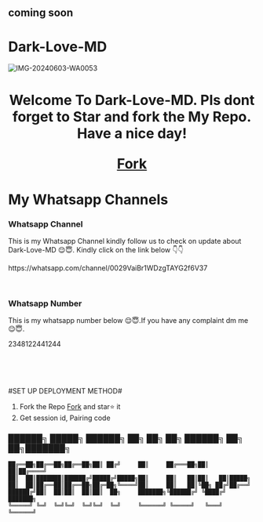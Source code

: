 ## coming soon 

# Dark-Love-MD
 ![IMG-20240603-WA0053](https://github.com/ayodejibot/Dark-Love-MD/assets/168199873/1cae36e0-13ce-48f8-89e4-55e2c0a9b2e0)
    <h1 style="text-align: center;">Welcome To Dark-Love-MD. Pls dont forget to Star and fork the My Repo. Have a nice day! 
     <p><a  href="https://github.com/ayodejibot/Dark-Love-MD/fork" >Fork</a></p></h1>
<h1>My Whatsapp Channels</h1>
<h3> Whatsapp Channel</h3>
<p>This is my Whatsapp Channel kindly follow us to check on update about Dark-Love-MD 😌😇. Kindly click on the link below 👇👇</p>
<p>https://whatsapp.com/channel/0029VaiBr1WDzgTAYG2f6V37</p>
<br>
<h3> Whatsapp Number</h3>
  <p> This is my whatsapp number below 😌😇.If you have any complaint dm me 😌😇.</p>
  <p>2348122441244</p>


<br>

<br>

<br>


  #SET UP DEPLOYMENT METHOD#
  1. Fork the Repo  <a  href="https://github.com/ayodejibot/Dark-Love-MD/fork" >Fork</a> and star⭐ it
  2. Get session id, Pairing code








### ██████╗  █████╗ ██████╗ ██╗  ██╗     ██╗      ██████╗ ██╗   ██╗███████╗
    ██╔══██╗██╔══██╗██╔══██╗██║ ██╔╝     ██║     ██╔═══██╗██║   ██║██╔════╝
    ██║  ██║███████║██████╔╝█████╔╝█████╗██║     ██║   ██║██║   ██║█████╗  
    ██║  ██║██╔══██║██╔══██╗██╔═██╗╚════╝██║     ██║   ██║╚██╗ ██╔╝██╔══╝  
    ██████╔╝██║  ██║██║  ██║██║  ██╗     ███████╗╚██████╔╝ ╚████╔╝ ███████╗
    ╚═════╝ ╚═╝  ╚═╝╚═╝  ╚═╝╚═╝  ╚═╝     ╚══════╝ ╚═════╝   ╚═══╝  ╚══════╝
                                                                       
